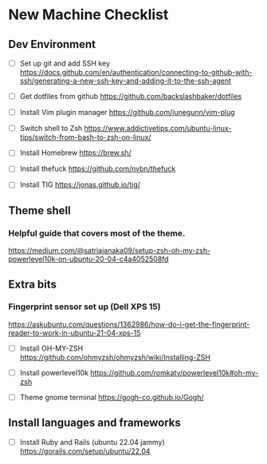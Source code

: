 # New Machine Checklist

## Dev Environment 

- [ ] Set up git and add SSH key 
https://docs.github.com/en/authentication/connecting-to-github-with-ssh/generating-a-new-ssh-key-and-adding-it-to-the-ssh-agent

- [ ] Get dotfiles from github
https://github.com/backslashbaker/dotfiles

- [ ] Install Vim plugin manager
https://github.com/junegunn/vim-plug

- [ ] Switch shell to Zsh
https://www.addictivetips.com/ubuntu-linux-tips/switch-from-bash-to-zsh-on-linux/

- [ ] Install Homebrew
https://brew.sh/

- [ ] Install thefuck
https://github.com/nvbn/thefuck

- [ ] Install TIG
https://jonas.github.io/tig/

## Theme shell 

### Helpful guide that covers most of the theme.
https://medium.com/@satriajanaka09/setup-zsh-oh-my-zsh-powerlevel10k-on-ubuntu-20-04-c4a4052508fd

## Extra bits

### Fingerprint sensor set up (Dell XPS 15)
https://askubuntu.com/questions/1362986/how-do-i-get-the-fingerprint-reader-to-work-in-ubuntu-21-04-xps-15

- [ ] Install OH-MY-ZSH
https://github.com/ohmyzsh/ohmyzsh/wiki/Installing-ZSH

- [ ] Install powerlevel10k
https://github.com/romkatv/powerlevel10k#oh-my-zsh

- [ ] Theme gnome terminal 
https://gogh-co.github.io/Gogh/

## Install languages and frameworks

- [ ] Install Ruby and Rails (ubuntu 22.04 jammy)
https://gorails.com/setup/ubuntu/22.04

